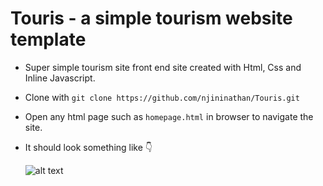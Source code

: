 # Touris - a simple tourism website template
* Super simple tourism site front end site created with Html, Css and Inline Javascript. 
* Clone with ```git clone https://github.com/njininathan/Touris.git```
* Open any html page such as ```homepage.html``` in browser to navigate the site.
* It should look something like 👇

	![alt text](Screenshot(14).jpg)
